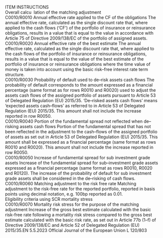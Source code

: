  
ITEM  INSTRUCTIONS  
Overall calcu ­
lation of the 
matching 
adjustment  
C0010/R0010  Annual effective rate applied 
to the CF of the obligations  The annual effective rate, calculated as the single discount rate that, where applied 
to the cash flows (‘CF’) of the portfolio of insurance or reinsurance obligations, 
results in a value that is equal to the value in accordance with Article 75 of 
Directive 2009/138/EC of the portfolio of assigned assets.  
C0010/R0020  Annual effective rate of the 
best estimate  The annual effective rate, calculated as the single discount rate that, where applied 
to the cash flows of the portfolio of insurance or reinsurance obligations, results 
in a value that is equal to the value of the best estimate of the portfolio of 
insurance or reinsurance obligations where the time value of money is taken 
into account using the basic risk–free interest rate term structure.  
C0010/R0030  Probability of default used to 
de–risk assets cash flows  The probability of default corresponds to the amount expressed as a financial 
percentage (same format as for rows R0010 and R0020) used to adjust the assets 
cash flows of the assigned portfolio of assets pursuant to Article 53 of Delegated 
Regulation (EU) 2015/35. 
‘De–risked assets cash flows’ means ‘expected assets cash–flows’ as referred to in 
Article 53 of Delegated Regulation (EU) 2015/35. 
This amount shall not include the increase reported in row R0050.  
C0010/R0040  Portion of the fundamental 
spread not reflected when de– 
risking assets cash flows  Portion of the fundamental spread that has not been reflected in the adjustment to 
the cash–flows of the assigned portfolio of assets as set out in Article 53 of 
Delegated Regulation (EU) 2015/35. 
This amount shall be expressed as a financial percentage (same format as rows 
R0010 and R0020). This amount shall not include the increase reported in row 
R0050.  
C0010/R0050  Increase of fundamental spread 
for sub investment grade assets  Increase of the fundamental spread for sub–investment grade assets expressed as a 
financial percentage (same format as rows R0010, R0020 and R0120). The 
increase of the probability of default for sub investment grade assets shall be 
considered in the de–risking of cash flows.  
C0010/R0060  Matching adjustment to the 
risk free rate  Matching adjustment to the risk-free rate for the reported portfolio, reported in 
basis points using decimal notation, e.g. 100bp reported as 0.01.  
Eligibility criteria 
using SCR 
mortality stress  
C0010/R0070  Mortality risk stress for the 
purpose of the matching 
adjustment  Increase of the gross best estimate calculated with the basic risk-free rate following 
a mortality risk stress compared to the gross best estimate calculated with the 
basic risk rate, as set out in Article 77b (1–f) of Directive 2009/138/EC and 
Article 52 of Delegated Regulation (EU) 2015/35.EN  5.5.2023 Official Journal of the European Union L 120/803